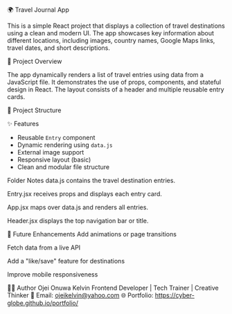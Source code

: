 🌍 Travel Journal App

This is a simple React project that displays a collection of travel destinations using a clean and modern UI. The app showcases key information about different locations, including images, country names, Google Maps links, travel dates, and short descriptions.

🚀 Project Overview

The app dynamically renders a list of travel entries using data from a JavaScript file. It demonstrates the use of props, components, and stateful design in React. The layout consists of a header and multiple reusable entry cards.

📁 Project Structure

✨ Features

- Reusable `Entry` component
- Dynamic rendering using `data.js`
- External image support
- Responsive layout (basic)
- Clean and modular file structure

Folder Notes
data.js contains the travel destination entries.

Entry.jsx receives props and displays each entry card.

App.jsx maps over data.js and renders all entries.

Header.jsx displays the top navigation bar or title.

📖 Future Enhancements
Add animations or page transitions

Fetch data from a live API

Add a "like/save" feature for destinations

Improve mobile responsiveness

👨‍💻 Author
Ojei Onuwa Kelvin
Frontend Developer | Tech Trainer | Creative Thinker
📧 Email: ojeikelvin@yahoo.com
🌐 Portfolio: https://cyber-globe.github.io/portfolio/
